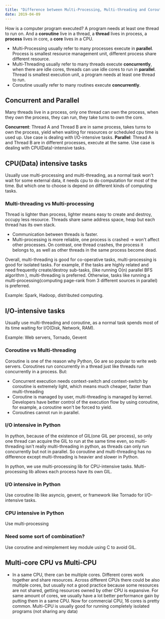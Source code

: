 ```yaml
---
title: "Difference between Multi-Processing, Multi-threading and Coroutine"
date: 2019-04-09
---
```

How is a computer program executed? A program needs at least one thread to run on.
And  a **coroutine** live in a thread, a **thread** lives in process, a **process** lives in core, a **core** lives in a CPU.

- Multi-Processing usually refer to many processes execute in **parallel**. Process is smallest resource management unit, different process share different resource.
- Multi-Threading usually refer to many threads execute **concurrently**, when there are idle cores, threads can use idle cores to run in **parallel**. Thread is smallest execution unit, a program needs at least one thread to run.
- Coroutine usually refer to many routines execute **concurrently**.

## Concurrent and Parallel
Many threads live in a process, only one thread can own the process, when they own the process, they can run, they take turns to own the core.

**Concurrent**: Thread A and Thread B are in same process, takes turns to own the process,  yield when waiting for resources or scheduled cpu time is used up.
Use case is dealing with I/O-intensive tasks.
**Parallel**: Thread A and Thread B are in different processes, execute at the same.
Use case is dealing with CPU(Data)-intensive tasks.

## CPU(Data) intensive tasks
Usually use multi-processing and multi-threading, as a normal task won't wait for some external data, it needs cpu to do computation for most of the time.
But which one to choose is depend on different kinds of computing tasks.
### Multi-threading vs Multi-processing
Thread is lighter than process, lighter means easy to create and destroy, occupy less resource.
Threads share same address space, heap but each thread has its own stack.
- Communication between threads is faster.
- Multi-processing is more reliable, one process is crashed -> won't affect other processes. On contrast, one thread crashes, the process it belongs to, as well as other threads in the same process become dead.

Overall, multi-threading is good for co-operative tasks, multi-processing is good for isolated tasks.
For example, if the tasks are highly related and need frequently create/destroy sub-tasks, (like running O(n) parallel BFS algorithm ), multi-threading is preferred.
Otherwise, tasks like running a multi-processing(computing page-rank from 3 different sources in parallel) is preferred.

Example: Spark, Hadoop, distributed computing.


## I/O-intensive tasks
Usually use multi-threading and coroutine, as a normal task spends most of its time waiting for I/O(Disk, Network, RAM).

Example: Web servers, Tornado, Gevent

### Coroutine vs Multi-threading
Coroutine is one of the reason why Python, Go are so popular to write web servers.
Coroutines run concurrently in a thread just like threads run concurrently in a process. 
But:
 - Concurrent execution needs context-switch and context-switch by coroutine is extremely light, which means much cheaper, faster than multi-threading
 - Coroutine is managed by user,  multi-threading is managed by kernel. Developers have better control of the execution flow by using coroutine, for example, a coroutine won't be forced to yield.
 - Coroutines cannot run in parallel.
 
### I/O intensive in Python
In python, because of the existence of GIL(one GIL per process),  so only one thread can acquire the GIL to run at the same time even, so multi-threading isn't really multi-threading in python, as threads can only run concurrently but not in parallel. 
So coroutine and multi-threading has no difference except multi-threading is heavier and slower in Python.

In python, we use multi-processing lib for CPU-intensive tasks. Multi-processing lib allows each process have its own GIL.
###  I/O intensive in Python
Use coroutine lib like asyncio, gevent, or framework like Tornado for I/O-intensive tasks.

###  CPU intensive in Python
Use multi-processing

### Need some sort of combination? 
Use coroutine and reimplement key module using C to avoid GIL.
 
## Multi-core CPU vs Multi-CPU
-  In a same CPU, there can be multiple cores. Different cores work together and share resources.
Across different CPUs there could be also multiple cores, but usually not a good practice because some resources are not shared, getting resources owned by other CPU is expansive.
For same amount of cores, we usually have a lot better performance gain by putting them in a same CPU. Now for commercial CPU, 16 cores is pretty common. Multi-CPU is usually good for running completely isolated programs (not sharing any data)
